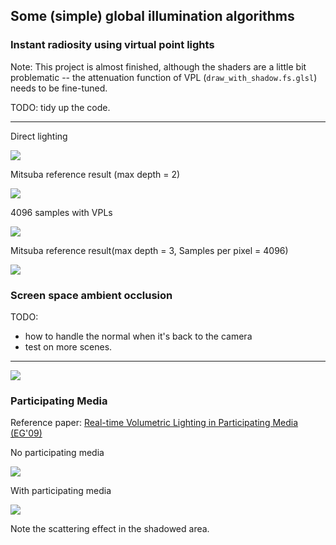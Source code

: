 ## Some (simple) global illumination algorithms

### Instant radiosity using virtual point lights

Note: This project is almost finished, although the shaders are a little bit problematic -- the attenuation function of VPL (`draw_with_shadow.fs.glsl`) needs to be fine-tuned.

TODO: tidy up the code.

-----

Direct lighting

![](results/direct-attenuation.png)

Mitsuba reference result (max depth = 2)

![](results/mitsuba-vpl-depth2.png)

4096 samples with VPLs

![](results/vpl-4096.png)

Mitsuba reference result(max depth = 3, Samples per pixel = 4096)

![](results/mitsuba-vpl-depth3.png)

### Screen space ambient occlusion

TODO: 
* how to handle the normal when it's back to the camera  
* test on more scenes.

-----
![](results/ssao.png)

### Participating Media

Reference paper: [Real-time Volumetric Lighting in Participating Media (EG'09)](http://sirkan.iit.bme.hu/~szirmay/lightshaft.pdf)

No participating media

![](results/no-volume.png)

With participating media

![](results/volume.png)

Note the scattering effect in the shadowed area.